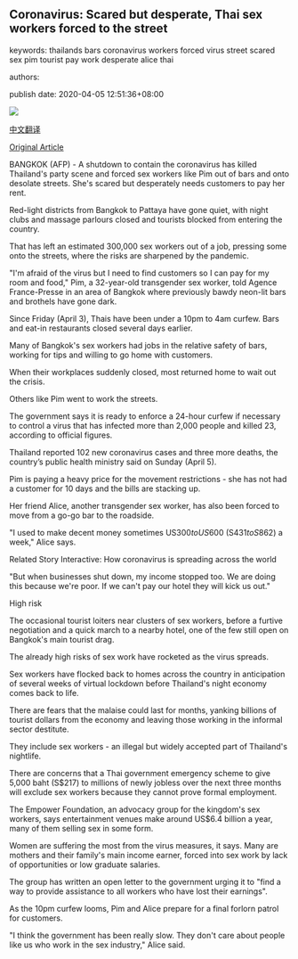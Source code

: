 ## Coronavirus: Scared but desperate, Thai sex workers forced to the street

keywords: thailands bars coronavirus workers forced virus street scared sex pim tourist pay work desperate alice thai

authors: 

publish date: 2020-04-05 12:51:36+08:00

![](https://www.straitstimes.com/sites/default/files/styles/x_large/public/articles/2020/04/05/wh-thaiheat-050420.jpg?itok=hUafrV7a)

[中文翻译](Coronavirus%3A%20Scared%20but%20desperate%2C%20Thai%20sex%20workers%20forced%20to%20the%20street_zh.md)

[Original Article](https://www.straitstimes.com/asia/se-asia/coronavirus-scared-but-desperate-thai-sex-workers-forced-to-the-street)

BANGKOK (AFP) - A shutdown to contain the coronavirus has killed Thailand's party scene and forced sex workers like Pim out of bars and onto desolate streets. She's scared but desperately needs customers to pay her rent.

Red-light districts from Bangkok to Pattaya have gone quiet, with night clubs and massage parlours closed and tourists blocked from entering the country.

That has left an estimated 300,000 sex workers out of a job, pressing some onto the streets, where the risks are sharpened by the pandemic.

"I'm afraid of the virus but I need to find customers so I can pay for my room and food," Pim, a 32-year-old transgender sex worker, told Agence France-Presse in an area of Bangkok where previously bawdy neon-lit bars and brothels have gone dark.

Since Friday (April 3), Thais have been under a 10pm to 4am curfew. Bars and eat-in restaurants closed several days earlier.

Many of Bangkok's sex workers had jobs in the relative safety of bars, working for tips and willing to go home with customers.

When their workplaces suddenly closed, most returned home to wait out the crisis.

Others like Pim went to work the streets.

The government says it is ready to enforce a 24-hour curfew if necessary to control a virus that has infected more than 2,000 people and killed 23, according to official figures.

Thailand reported 102 new coronavirus cases and three more deaths, the country’s public health ministry said on Sunday (April 5).

Pim is paying a heavy price for the movement restrictions - she has not had a customer for 10 days and the bills are stacking up.

Her friend Alice, another transgender sex worker, has also been forced to move from a go-go bar to the roadside.

"I used to make decent money sometimes US$300 to US$600 (S$431 to S$862) a week," Alice says.

Related Story Interactive: How coronavirus is spreading across the world

"But when businesses shut down, my income stopped too. We are doing this because we're poor. If we can't pay our hotel they will kick us out."

High risk

The occasional tourist loiters near clusters of sex workers, before a furtive negotiation and a quick march to a nearby hotel, one of the few still open on Bangkok's main tourist drag.

The already high risks of sex work have rocketed as the virus spreads.

Sex workers have flocked back to homes across the country in anticipation of several weeks of virtual lockdown before Thailand's night economy comes back to life.

There are fears that the malaise could last for months, yanking billions of tourist dollars from the economy and leaving those working in the informal sector destitute.

They include sex workers - an illegal but widely accepted part of Thailand's nightlife.

There are concerns that a Thai government emergency scheme to give 5,000 baht (S$217) to millions of newly jobless over the next three months will exclude sex workers because they cannot prove formal employment.

The Empower Foundation, an advocacy group for the kingdom's sex workers, says entertainment venues make around US$6.4 billion a year, many of them selling sex in some form.

Women are suffering the most from the virus measures, it says. Many are mothers and their family's main income earner, forced into sex work by lack of opportunities or low graduate salaries.

The group has written an open letter to the government urging it to "find a way to provide assistance to all workers who have lost their earnings".

As the 10pm curfew looms, Pim and Alice prepare for a final forlorn patrol for customers.

"I think the government has been really slow. They don't care about people like us who work in the sex industry," Alice said.